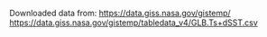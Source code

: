 Downloaded data from: https://data.giss.nasa.gov/gistemp/
https://data.giss.nasa.gov/gistemp/tabledata_v4/GLB.Ts+dSST.csv